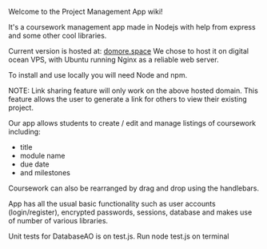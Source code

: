 Welcome to the Project Management App wiki!

It's a coursework management app made in Nodejs with help from express and some other cool libraries.

Current version is hosted at: [domore.space](https://domore.space) 
We chose to host it on digital ocean VPS, with Ubuntu running Nginx as a reliable web server. 

To install and use locally you will need Node and npm.

NOTE: Link sharing feature will only work on the above hosted domain. This feature allows the user to generate a link for others to view their existing project.

Our app allows students to create / edit and manage listings of coursework including:

* title
* module name
* due date
* and milestones

Coursework can also be rearranged by drag and drop using the handlebars. 

App has all the usual basic functionality such as user accounts (login/register), encrypted passwords, sessions, database and makes use of number of various libraries. 

Unit tests for DatabaseAO is on test.js. Run node test.js on terminal
